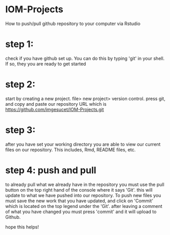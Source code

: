 # IOM-Projects


How to push/pull github repository to your computer via Rstudio
# step 1:
check if you have github set up. You can do this by typing 'git' in your shell. If so, they you are ready to get started
# step 2: 
start by creating a new project. file> new project> version control. press git, and copy and paste our repository URL which is https://github.com/imgesucet/IOM-Projects.git
# step 3:
after you have set your working directory you are able to view our current files on our repository. This includes, Rmd, README files, etc.

# step 4: push and pull
to already pull what we already have in the repository you must use the pull button on the top right hand of the console where it says 'Git'. this will update to what we have pushed into our repository. To push new files you must save the new work that you have updated, and click on 'Commit' which is located on the top legend under the 'Git'. after leaving a comment of what you have changed you must press 'commit' and it will upload to Github.

hope this helps!
